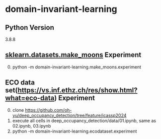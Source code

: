 # domain-invariant-learning

## Python Version
3.8.8

## [sklearn.datasets.make_moons](https://scikit-learn.org/stable/modules/generated/sklearn.datasets.make_moons.html "make_moons REF") Experiment 
0. python -m domain-invariant-learning.make_moons.experiment

## ECO data set(https://vs.inf.ethz.ch/res/show.html?what=eco-data) Experiment
0. clone https://github.com/oh-yu/deep_occupancy_detection/tree/feature/icassp2024
1. execute all cells in deep_occupancy_detection/data/01.ipynb, same as 02.ipynb, 03.ipynb
2. python -m domain-invariant-learning.ecodataset.experiment


